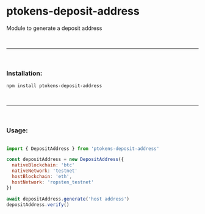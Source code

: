 # ptokens-deposit-address

Module to generate a deposit address

&nbsp;

***

&nbsp;

### Installation:

```
npm install ptokens-deposit-address
```

&nbsp;

***

&nbsp;

### Usage:

```js

import { DepositAddress } from 'ptokens-deposit-address'

const depositAddress = new DepositAddress({
  nativeBlockchain: 'btc'
  nativeNetwork: 'testnet'
  hostBlockchain: 'eth',
  hostNetwork: 'ropsten_testnet'
})

await depositAddress.generate('host address')
depositAddress.verify()
```
